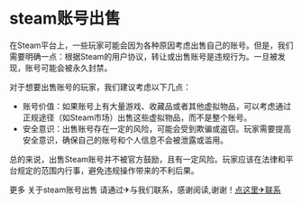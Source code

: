 # steam账号出售

在Steam平台上，一些玩家可能会因为各种原因考虑出售自己的账号。但是，我们需要明确一点：根据Steam的用户协议，转让或出售账号是违规行为。一旦被发现，账号可能会被永久封禁。

对于想要出售账号的玩家，我们建议考虑以下几点：
- 账号价值：如果账号上有大量游戏、收藏品或者其他虚拟物品，可以考虑通过正规途径（如Steam市场）出售这些虚拟物品，而不是整个账号。
- 安全意识：出售账号存在一定的风险，可能会受到欺骗或盗窃。玩家需要提高安全意识，确保自己的账号和个人信息不会被泄露或滥用。

总的来说，出售Steam账号并不被官方鼓励，且有一定风险。玩家应该在法律和平台规定的范围内行事，避免违规操作带来的不利后果。

更多 关于steam账号出售 请通过✈与我们联系，感谢阅读,谢谢！[点这里✈联系](https://gg.k02.cc)